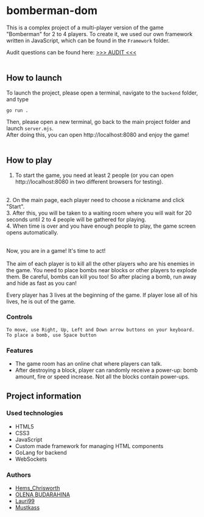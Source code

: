 # bomberman-dom

This is a complex project of a multi-player version of the game "Bomberman" for 2 to 4 players. To create it, we used our own framework written in JavaScript, which can be found in the `Framework` folder. 

Audit questions can be found here: [>>> AUDIT <<<](https://github.com/01-edu/public/tree/master/subjects/bomberman-dom/audit)
<br>
<br>

## How to launch

To launch the project, please open a terminal, navigate to the `backend` folder, and type

```
go run .
```

Then, please open a new terminal, go back to the main project folder and launch `server.mjs`.
<br>
After doing this, you can open http://localhost:8080 and enjoy the game!
<br>
<br>

## How to play

1. To start the game, you need at least 2 people (or you can open http://localhost:8080 in two different browsers for testing).
<br>
2. On the main page, each player need to choose a nickname and click "Start".
<br>
3. After this, you will be taken to a waiting room where you will wait for 20 seconds until 2 to 4 people will be gathered for playing.
<br>
4. When time is over and you have enough people to play, the game screen opens automatically.
<br>
<br>

Now, you are in a game! It's time to act!
<br>
<br>
The aim of each player is to kill all the other players who are his enemies in the game. You need to place bombs near blocks or other players to explode them. Be careful, bombs can kill you too! So after placing a bomb, run away and hide as fast as you can!

Every player has 3 lives at the beginning of the game. If player lose all of his lives, he is out of the game.

### Controls 

```
To move, use Right, Up, Left and Down arrow buttons on your keyboard.
To place a bomb, use Space button
```

### Features

* The game room has an online chat where players can talk.
* After destroying a block, player can randomly receive a power-up: bomb amount, fire or speed increase. Not all the blocks contain power-ups.

## Project information

### Used technologies

* HTML5
* CSS3
* JavaScript
* Custom made framework for managing HTML components
* GoLang for backend
* WebSockets

### Authors

* [Hems_Chrisworth](https://01.kood.tech/git/Hems_Chrisworth)
* [OLENA BUDARAHINA](https://01.kood.tech/git/obudarah)
* [Lauri99](https://01.kood.tech/git/Lauri99)
* [Mustkass](https://01.kood.tech/git/Mustkass)

<br>
